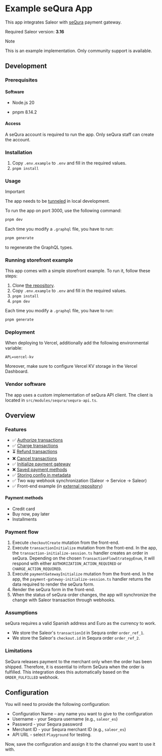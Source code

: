 # Example seQura App

This app integrates Saleor with [seQura](https://en.sequra.com/) payment gateway.

Required Saleor version: **3.16**

> [!NOTE]
> This is an example implementation. Only community support is available.

## Development

### Prerequisites

#### Software

- Node.js 20

- pnpm 8.14.2

#### Access

A seQura account is required to run the app. Only seQura staff can create the account.

### Installation

1. Copy `.env.example` to `.env` and fill in the required values.
2. `pnpm install`

### Usage

> [!IMPORTANT]
> The app needs to be [tunneled](https://docs.saleor.io/docs/3.x/developer/extending/apps/developing-with-tunnels) in local development.

To run the app on port 3000, use the following command:

```bash
pnpm dev
```

Each time you modify a `.graphql` file, you have to run:

```bash
pnpm generate
```

to regenerate the GraphQL types.

### Running storefront example

This app comes with a simple storefront example. To run it, follow these steps:

1. Clone [the repository](https://github.com/saleor/example-nextjs-sequra).
2. Copy `.env.example` to `.env` and fill in the required values.
3. `pnpm install`
4. `pnpm dev`

Each time you modify a `.graphql` file, you have to run:

```bash
pnpm generate
```

### Deployment

When deploying to Vercel, additionally add the following environmental variable:

```
APL=vercel-kv
```

Moreover, make sure to configure Vercel KV storage in the Vercel Dashboard.

### Vendor software

The app uses a custom implementation of seQura API client. The client is located in `src/modules/sequra/sequra-api.ts`.

## Overview

### Features

- ✅ [Authorize transactions](https://docs.saleor.io/docs/3.x/developer/payments#authorization_success)
- ✅ [Charge transactions](https://docs.saleor.io/docs/3.x/developer/payments#charge_success)
- ⏳ [Refund transactions](https://docs.saleor.io/docs/3.x/api-reference/webhooks/enums/webhook-event-type-sync-enum#code-style-fontweight-normal-webhookeventtypesyncenumbtransaction_refund_requestedbcode)
- ❌ [Cancel transactions](https://docs.saleor.io/docs/3.x/api-reference/webhooks/enums/webhook-event-type-sync-enum#code-style-fontweight-normal-webhookeventtypesyncenumbtransaction_cancelation_requestedbcode)
- ✅ [Initialize payment gateway](https://docs.saleor.io/docs/3.x/developer/payments#initialize-payment-gateway)
- ❌ [Saved payment methods](https://docs.saleor.io/docs/3.x/developer/payments#stored-payment-methods)
- ✅ [Storing config in metadata](https://docs.saleor.io/docs/3.x/developer/extending/apps/developing-apps/apps-patterns/persistence-with-metadata-manager)
- ✅ Two way webhook synchronization (Saleor → Service → Saleor)
- ✅ Front-end example (in [external repository](https://github.com/saleor/example-nextjs-sequra))

#### Payment methods

- Credit card
- Buy now, pay later
- Installments

### Payment flow

1. Execute `checkoutCreate` mutation from the front-end.
2. Execute `transactionInitialize` mutation from the front-end. In the app, the `transaction-initialize-session.ts` handler creates an order in seQura. Depending on the chosen `TransactionFlowStrategyEnum`, it will respond with either `AUTHORIZATION_ACTION_REQUIRED` or `CHARGE_ACTION_REQUIRED`.
3. Execute `paymentGatewayInitialize` mutation from the front-end. In the app, the `payment-gateway-initialize-session.ts` handler returns the data required to render the seQura form.
4. Render the seQura form in the front-end.
5. When the status of seQura order changes, the app will synchronize the change with Saleor transaction through webhooks.

### Assumptions

seQura requires a valid Spanish address and Euro as the currency to work.

- We store the Saleor's `transactionId` in Sequra order `order_ref_1`.
- We store the Saleor's `checkout.id` in Sequra order `order_ref_2`.

### Limitations

SeQura releases payment to the merchant only when the order has been shipped. Therefore, it is essential to inform SeQura when the order is fulfilled. This integration does this automatically based on the `ORDER_FULFILLED` webhook.

## Configuration

You will need to provide the following configuration:

- Configuration Name – any name you want to give to the configuration
- Username - your Sequra username (e.g., `saleor_es`)
- Password - your Sequra password
- Merchant ID - your Sequra merchant ID (e.g., `saleor_es`)
- API URL - select `Playground` for testing.

Now, save the configuration and assign it to the channel you want to use it with.
